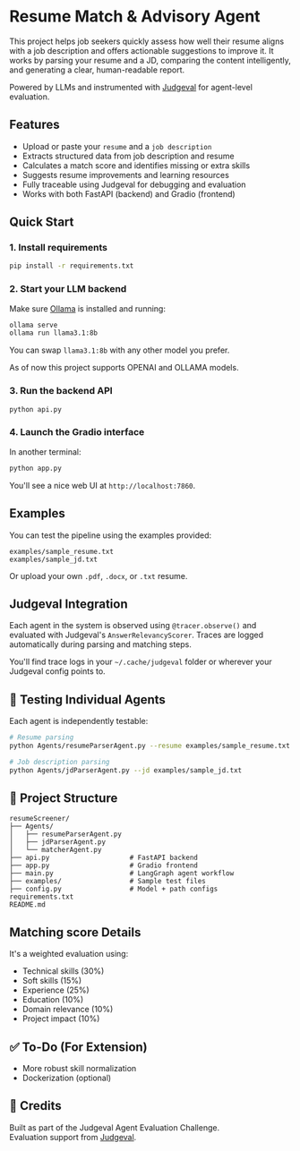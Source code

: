 # Resume Match & Advisory Agent

This project helps job seekers quickly assess how well their resume aligns with a job description and offers actionable suggestions to improve it. It works by parsing your resume and a JD, comparing the content intelligently, and generating a clear, human-readable report.

Powered by LLMs and instrumented with [Judgeval](https://github.com/JudgmentLabs/judgeval) for agent-level evaluation.

## Features

- Upload or paste your `resume` and a `job description`
- Extracts structured data from job description and resume  
- Calculates a match score and identifies missing or extra skills  
- Suggests resume improvements and learning resources  
- Fully traceable using Judgeval for debugging and evaluation  
- Works with both FastAPI (backend) and Gradio (frontend)  

## Quick Start

### 1. Install requirements

```bash
pip install -r requirements.txt
```

### 2. Start your LLM backend

Make sure [Ollama](https://ollama.com) is installed and running:

```bash
ollama serve
ollama run llama3.1:8b
```

You can swap `llama3.1:8b` with any other model you prefer.

As of now this project supports OPENAI and OLLAMA models.

### 3. Run the backend API

```bash
python api.py
```

### 4. Launch the Gradio interface

In another terminal:

```bash
python app.py
```

You'll see a nice web UI at `http://localhost:7860`.

## Examples

You can test the pipeline using the examples provided:

```
examples/sample_resume.txt
examples/sample_jd.txt
```

Or upload your own `.pdf`, `.docx`, or `.txt` resume.

## Judgeval Integration

Each agent in the system is observed using `@tracer.observe()` and evaluated with Judgeval's `AnswerRelevancyScorer`. Traces are logged automatically during parsing and matching steps.

You'll find trace logs in your `~/.cache/judgeval` folder or wherever your Judgeval config points to.

## 🧪 Testing Individual Agents

Each agent is independently testable:

```bash
# Resume parsing
python Agents/resumeParserAgent.py --resume examples/sample_resume.txt

# Job description parsing
python Agents/jdParserAgent.py --jd examples/sample_jd.txt
```

## 📁 Project Structure

```
resumeScreener/
├── Agents/
│   ├── resumeParserAgent.py
│   ├── jdParserAgent.py
│   └── matcherAgent.py
├── api.py                    # FastAPI backend
├── app.py                    # Gradio frontend
├── main.py                   # LangGraph agent workflow
├── examples/                 # Sample test files
├── config.py                 # Model + path configs
requirements.txt
README.md
```

## Matching score Details
It's a weighted evaluation using:  
- Technical skills (30%)  
- Soft skills (15%)  
- Experience (25%)  
- Education (10%)  
- Domain relevance (10%)  
- Project impact (10%)

## ✅ To-Do (For Extension)

- More robust skill normalization  
- Dockerization (optional) 

## 🧠 Credits

Built as part of the Judgeval Agent Evaluation Challenge.    
Evaluation support from [Judgeval](https://github.com/judge-ai/judgeval).
